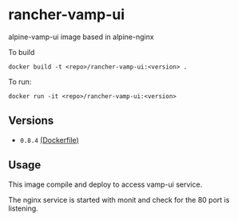 rancher-vamp-ui
==============

alpine-vamp-ui image based in alpine-nginx

To build

```
docker build -t <repo>/rancher-vamp-ui:<version> .
```

To run:

```
docker run -it <repo>/rancher-vamp-ui:<version> 
```

## Versions

- `0.8.4` [(Dockerfile)](https://github.com/rawmind0/rancher-vamp-ui/blob/master/Dockerfile)

## Usage

This image compile and deploy to access vamp-ui service. 

The nginx service is started with monit and check for the 80 port is listening.
